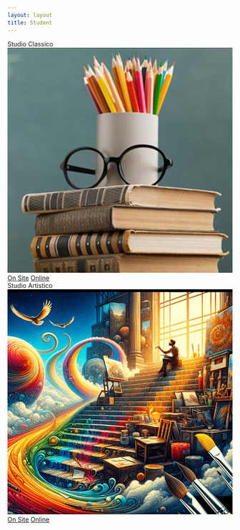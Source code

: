 ```yaml
---
layout: layout
title: Student
---
```


<div><section class="container my-4">
        <div class="row">
            <div class="col-md-6">
                <div class="card">
                    <div class="card-header text-center fs-1 bg">Studio Classico</div>
                    <img src="/images/StudioClassico.jpg" class="card-img-top rounded" alt="Immagine">
                    <div class="card-body">
                        <!-- Bottoni in basso -->
                        <div class="d-flex justify-content-between">
                            <a href="/subject?type=accademic&amp;mode=onsite" class="btn btn-primary btn-lg">On Site</a>
                            <a href="/subject?type=accademic&amp;mode=online" class="btn btn-primary btn-lg">Online</a>
                        </div>
                    </div>
                </div>
            </div>
            <div class="col-md-6">
                <div class="card">
                    <div class="card-header text-center fs-1 bg">Studio Artistico</div>
                    <img src="/images/StudioArtistico.jpg" class="card-img-top rounded" alt="Immagine">
                    <div class="card-body">
                        <!-- Bottoni in basso -->
                        <div class="d-flex justify-content-between">
                            <a href="/subject?type=creative&amp;mode=onsite" class="btn btn-primary btn-lg">On Site</a>
                            <a href="/subject?type=creative&amp;mode=online" class="btn btn-primary btn-lg">Online</a>
                        </div>
                    </div>
                </div>
            </div>
        </div>
    </section></div>
